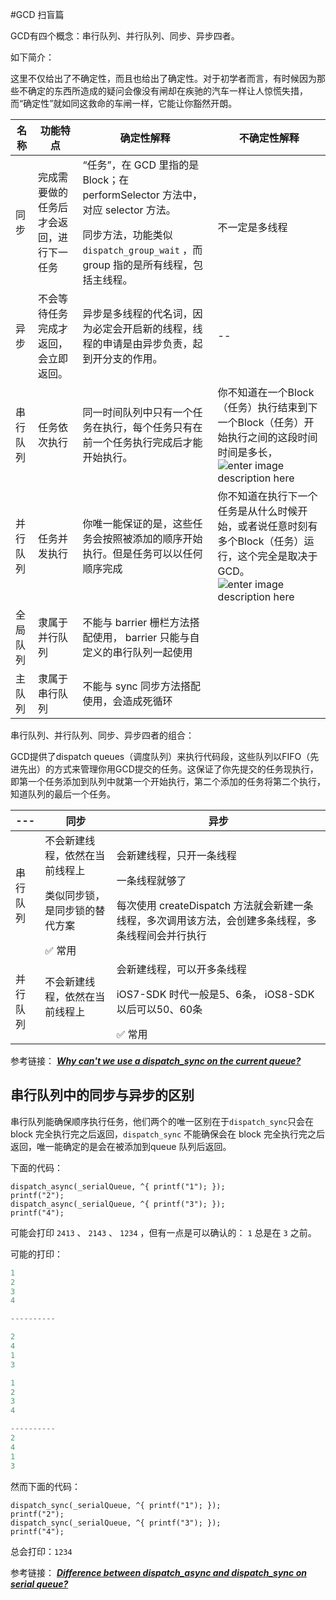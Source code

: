 #GCD 扫盲篇


GCD有四个概念：串行队列、并行队列、同步、异步四者。


如下简介：

这里不仅给出了不确定性，而且也给出了确定性。对于初学者而言，有时候因为那些不确定的东西所造成的疑问会像没有闸却在疾驰的汽车一样让人惊慌失措，而“确定性”就如同这救命的车闸一样，它能让你豁然开朗。

名称 | 功能特点 | 确定性解释 | 不确定性解释
-------------|-------------|------------- | ----------
同步 |完成需要做的任务后才会返回，进行下一任务 | “任务”，在 GCD 里指的是 Block；在 performSelector 方法中，对应 selector 方法。</p>同步方法，功能类似  `dispatch_group_wait` ，而 group 指的是所有线程，包括主线程。 | </p> 不一定是多线程
异步 | 不会等待任务完成才返回，会立即返回。 | 异步是多线程的代名词，因为必定会开启新的线程，线程的申请是由异步负责，起到开分支的作用。 | --
串行队列 | 任务依次执行 | 同一时间队列中只有一个任务在执行，每个任务只有在前一个任务执行完成后才能开始执行。| 你不知道在一个Block（任务）执行结束到下一个Block（任务）开始执行之间的这段时间时间是多长，![enter image description here](http://cdn4.raywenderlich.com/wp-content/uploads/2014/01/Serial-Queue-480x272.png)
并行队列 | 任务并发执行 | 你唯一能保证的是，这些任务会按照被添加的顺序开始执行。但是任务可以以任何顺序完成 |  你不知道在执行下一个任务是从什么时候开始，或者说任意时刻有多个Block（任务）运行，这个完全是取决于GCD。![enter image description here](http://cdn3.raywenderlich.com/wp-content/uploads/2014/01/Concurrent-Queue-480x272.png)
全局队列 | 隶属于并行队列 | 不能与 barrier 栅栏方法搭配使用， barrier 只能与自定义的串行队列一起使用
主队列 | 隶属于串行队列 | 不能与 sync 同步方法搭配使用，会造成死循环


串行队列、并行队列、同步、异步四者的组合：


GCD提供了dispatch queues（调度队列）来执行代码段，这些队列以FIFO（先进先出）的方式来管理你用GCD提交的任务。这保证了你先提交的任务现执行，即第一个任务添加到队列中就第一个开始执行，第二个添加的任务将第二个执行，知道队列的最后一个任务。

--- | 同步 | 异步 
-------------|-------------|-------------
串行队列 | 不会新建线程，依然在当前线程上</p>类似同步锁，是同步锁的替代方案</p>✅ 常用| 会新建线程，只开一条线程</p>一条线程就够了</p> 每次使用 createDispatch 方法就会新建一条线程，多次调用该方法，会创建多条线程，多条线程间会并行执行
并行队列 | 不会新建线程，依然在当前线程上</p> | 会新建线程，可以开多条线程</p> iOS7-SDK 时代一般是5、6条， iOS8-SDK 以后可以50、60条 </p> ✅ 常用


参考链接： [***Why can't we use a dispatch_sync on the current queue?***](http://stackoverflow.com/questions/10984732/why-cant-we-use-a-dispatch-sync-on-the-current-queue) 


## 串行队列中的同步与异步的区别

串行队列能确保顺序执行任务，他们两个的唯一区别在于`dispatch_sync`只会在 block 完全执行完之后返回，`dispatch_sync` 不能确保会在 block 完全执行完之后返回，唯一能确定的是会在被添加到queue 队列后返回。


下面的代码：

    dispatch_async(_serialQueue, ^{ printf("1"); });
    printf("2");
    dispatch_async(_serialQueue, ^{ printf("3"); });
    printf("4");

可能会打印 `2413` 、 `2143` 、 `1234` ，但有一点是可以确认的： `1` 总是在 `3` 之前。

可能的打印：


 ```Objective-C
1
2
3
4

----------

2
4
1
3

1
2
3
4

----------
2
4
1
3
 ```



然而下面的代码：

    dispatch_sync(_serialQueue, ^{ printf("1"); });
    printf("2");
    dispatch_sync(_serialQueue, ^{ printf("3"); });
    printf("4");

总会打印：`1234`


参考链接： [***Difference between dispatch_async and dispatch_sync on serial queue?***](http://stackoverflow.com/questions/19822700/difference-between-dispatch-async-and-dispatch-sync-on-serial-queue/19822753?stw=2#19822753) 

